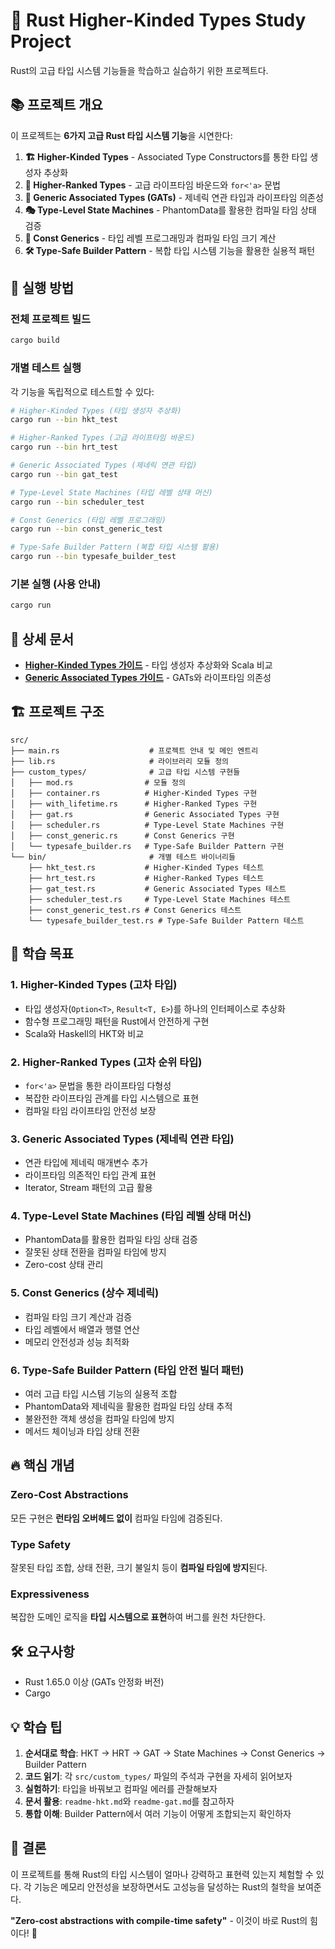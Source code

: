 # 🦀 Rust Higher-Kinded Types Study Project

Rust의 고급 타입 시스템 기능들을 학습하고 실습하기 위한 프로젝트다.

## 📚 프로젝트 개요

이 프로젝트는 **6가지 고급 Rust 타입 시스템 기능**을 시연한다:

1. **🏗️ Higher-Kinded Types** - Associated Type Constructors를 통한 타입 생성자 추상화
2. **🔗 Higher-Ranked Types** - 고급 라이프타임 바운드와 `for<'a>` 문법
3. **🚀 Generic Associated Types (GATs)** - 제네릭 연관 타입과 라이프타임 의존성
4. **🎭 Type-Level State Machines** - PhantomData를 활용한 컴파일 타임 상태 검증
5. **🔢 Const Generics** - 타입 레벨 프로그래밍과 컴파일 타임 크기 계산
6. **🛠️ Type-Safe Builder Pattern** - 복합 타입 시스템 기능을 활용한 실용적 패턴

## 🚀 실행 방법

### 전체 프로젝트 빌드
```bash
cargo build
```

### 개별 테스트 실행
각 기능을 독립적으로 테스트할 수 있다:

```bash
# Higher-Kinded Types (타입 생성자 추상화)
cargo run --bin hkt_test

# Higher-Ranked Types (고급 라이프타임 바운드)
cargo run --bin hrt_test

# Generic Associated Types (제네릭 연관 타입)
cargo run --bin gat_test

# Type-Level State Machines (타입 레벨 상태 머신)
cargo run --bin scheduler_test

# Const Generics (타입 레벨 프로그래밍)
cargo run --bin const_generic_test

# Type-Safe Builder Pattern (복합 타입 시스템 활용)
cargo run --bin typesafe_builder_test
```

### 기본 실행 (사용 안내)
```bash
cargo run
```

## 📖 상세 문서

- **[Higher-Kinded Types 가이드](readme-hkt.md)** - 타입 생성자 추상화와 Scala 비교
- **[Generic Associated Types 가이드](readme-gat.md)** - GATs와 라이프타임 의존성

## 🏗️ 프로젝트 구조

```
src/
├── main.rs                    # 프로젝트 안내 및 메인 엔트리
├── lib.rs                     # 라이브러리 모듈 정의
├── custom_types/              # 고급 타입 시스템 구현들
│   ├── mod.rs                # 모듈 정의
│   ├── container.rs          # Higher-Kinded Types 구현
│   ├── with_lifetime.rs      # Higher-Ranked Types 구현
│   ├── gat.rs                # Generic Associated Types 구현
│   ├── scheduler.rs          # Type-Level State Machines 구현
│   ├── const_generic.rs      # Const Generics 구현
│   └── typesafe_builder.rs   # Type-Safe Builder Pattern 구현
└── bin/                       # 개별 테스트 바이너리들
    ├── hkt_test.rs           # Higher-Kinded Types 테스트
    ├── hrt_test.rs           # Higher-Ranked Types 테스트
    ├── gat_test.rs           # Generic Associated Types 테스트
    ├── scheduler_test.rs     # Type-Level State Machines 테스트
    ├── const_generic_test.rs # Const Generics 테스트
    └── typesafe_builder_test.rs # Type-Safe Builder Pattern 테스트
```

## 🎯 학습 목표

### 1. Higher-Kinded Types (고차 타입)
- 타입 생성자(`Option<T>`, `Result<T, E>`)를 하나의 인터페이스로 추상화
- 함수형 프로그래밍 패턴을 Rust에서 안전하게 구현
- Scala와 Haskell의 HKT와 비교

### 2. Higher-Ranked Types (고차 순위 타입)
- `for<'a>` 문법을 통한 라이프타임 다형성
- 복잡한 라이프타임 관계를 타입 시스템으로 표현
- 컴파일 타임 라이프타임 안전성 보장

### 3. Generic Associated Types (제네릭 연관 타입)
- 연관 타입에 제네릭 매개변수 추가
- 라이프타임 의존적인 타입 관계 표현
- Iterator, Stream 패턴의 고급 활용

### 4. Type-Level State Machines (타입 레벨 상태 머신)
- PhantomData를 활용한 컴파일 타임 상태 검증
- 잘못된 상태 전환을 컴파일 타임에 방지
- Zero-cost 상태 관리

### 5. Const Generics (상수 제네릭)
- 컴파일 타임 크기 계산과 검증
- 타입 레벨에서 배열과 행렬 연산
- 메모리 안전성과 성능 최적화

### 6. Type-Safe Builder Pattern (타입 안전 빌더 패턴)
- 여러 고급 타입 시스템 기능의 실용적 조합
- PhantomData와 제네릭을 활용한 컴파일 타임 상태 추적
- 불완전한 객체 생성을 컴파일 타임에 방지
- 메서드 체이닝과 타입 상태 전환

## 🔥 핵심 개념

### Zero-Cost Abstractions
모든 구현은 **런타임 오버헤드 없이** 컴파일 타임에 검증된다.

### Type Safety
잘못된 타입 조합, 상태 전환, 크기 불일치 등이 **컴파일 타임에 방지**된다.

### Expressiveness
복잡한 도메인 로직을 **타입 시스템으로 표현**하여 버그를 원천 차단한다.

## 🛠️ 요구사항

- Rust 1.65.0 이상 (GATs 안정화 버전)
- Cargo

## 💡 학습 팁

1. **순서대로 학습**: HKT → HRT → GAT → State Machines → Const Generics → Builder Pattern
2. **코드 읽기**: 각 `src/custom_types/` 파일의 주석과 구현을 자세히 읽어보자
3. **실험하기**: 타입을 바꿔보고 컴파일 에러를 관찰해보자
4. **문서 활용**: `readme-hkt.md`와 `readme-gat.md`를 참고하자
5. **통합 이해**: Builder Pattern에서 여러 기능이 어떻게 조합되는지 확인하자

## 🎉 결론

이 프로젝트를 통해 Rust의 타입 시스템이 얼마나 강력하고 표현력 있는지 체험할 수 있다. 각 기능은 메모리 안전성을 보장하면서도 고성능을 달성하는 Rust의 철학을 보여준다.

**"Zero-cost abstractions with compile-time safety"** - 이것이 바로 Rust의 힘이다! 🚀 